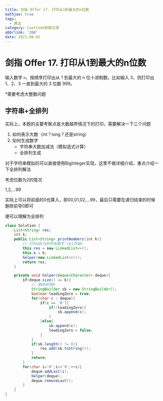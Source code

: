 ```yaml
---
title: 剑指 Offer 17. 打印从1到最大的n位数
mathjax: true
tags:
  - 算法
category: LeetCode刷题记录
abbrlink: '268'
date: 2021-08-02
---
```

# 剑指 Offer 17. 打印从1到最大的n位数

输入数字 `n`，按顺序打印出从 1 到最大的 n 位十进制数。比如输入 3，则打印出 1、2、3 一直到最大的 3 位数 999。

\*需要考虑大整数问题

<!-- more -->

## 字符串+全排列

实际上，本题的主要考察点是大数越界情况下的打印。需要解决一下三个问题

1. 如何表示大数（int？long？还是string）
2. 如何生成数字
   - 字符串大数加减法（模拟竖式计算）
   - 全排列生成

对于字符串模拟的可以直接使用BigInteger实现，这里不做详细介绍，重点介绍一下全排列解法

考虑位数为2的情况

1,2,...99

实际上可以将前面的0也算入，即00,01,02,...99，最后只需要在递归结束的时候删除前导0即可

便可以理解为全排列

```java
class Solution {
    List<String> res;
    int k;
    public List<String> printNumbers(int k){
        // 打印出k为的所有数字（从1开始)
        this.res = new LinkedList<>();
        this.k = k;
        helper(new LinkedList<>());
        return res;
    }

    private void helper(Deque<Character> deque){
        if(deque.size() == k){
            // 删除前导0
            StringBuilder sb = new StringBuilder();
            boolean leadingZero = true;
            for(char c : deque){
                if(c == '0'){
                    if(!leadingZero){
                        sb.append(c);
                    }
                }else{
                    sb.append(c);
                    leadingZero = false;
                }
            }
            if(sb.length() != 0){
                res.add(sb.toString());
            }
            return;
        }
        for(char i='0';i<='9';++i){
            deque.addLast(i);
            helper(deque);
            deque.removeLast();
        }
    }
}
```

